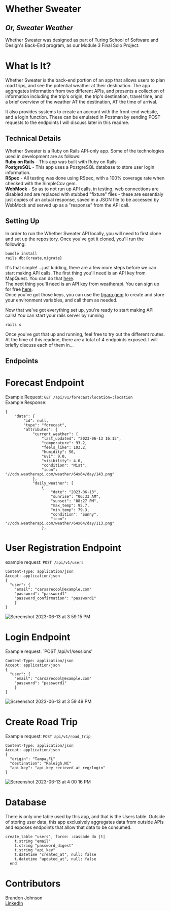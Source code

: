# <b>Whether Sweater</b>
## <i>Or, Sweater Weather</i>

Whether Sweater was designed as part of Turing School of Software and Design's Back-End program, as our Module 3 Final Solo Project.

# What Is It?
Whether Sweater is the back-end portion of an app that allows users to plan road trips, and see the potential weather at their destination.
The app aggregates information from two different APIs, and presents a collection of information including the trip's origin, the trip's destination, travel time, and a brief overview of the weather AT the destination, AT the time of arrival.<br>

It also provides systems to create an account with the front-end website, and a login function. These can be emulated in Postman by sending POST requests to the endpoints I will discuss later in this readme.

## Technical Details
Whether Sweater is a Ruby on Rails API-only app. Some of the technologies used in development are as follows:<br>
<b>Ruby on Rails</b> - This app was built with Ruby on Rails<br>
<b>PostgreSQL</b> - This app uses a PostgreSQL database to store user login information.<br>
<b>RSpec</b> - All testing was done using RSpec, with a 100% coverage rate when checked with the SimpleCov gem.<br>
<b>WebMock</b> - So as to not run up API calls, in testing, web connections are disabled and are replaced with stubbed "fixture" files - these are essentialy just copies of an actual response, saved in a JSON file to be accessed by WebMock and served up as a "response" from the API call.<br>

## Setting Up
In order to run the Whether Sweater API locally, you will need to first clone and set up the repository. Once you've got it cloned, you'll run the following:
```
bundle install
rails db:{create,migrate}
```
It's that simple! ...just kidding, there are a few more steps before we can start making API calls. The first thing you'll need is an API key from MapQuest. You can do that [here](https://developer.mapquest.com/user/login/sign-up).<br>
The next thing you'll need is an API key from weatherapi. You can sign up for free [here](https://www.weatherapi.com/signup.aspx).<br>
Once you've got those keys, you can use the [figaro gem](https://github.com/laserlemon/figaro) to create and store your environment variables, and call them as needed.<br>

Now that we've got everything set up, you're ready to start making API calls! You can start your rails server by running 
```
rails s
```
Once you've got that up and running, feel free to try out the different routes. At the time of this readme, there are a total of 4 endpoints exposed. I will briefly discuss each of them in...

## Endpoints
# Forecast Endpoint
Example Request: `GET /api/v1/forecast?location=:location`<br>
Example Response:
```
{
    "data": {
        "id": null,
        "type": "forecast",
        "attributes": {
            "current_weather": {
                "last_updated": "2023-06-13 16:15",
                "temperature": 93.2,
                "feels_like": 103.2,
                "humidity": 56,
                "uvi": 9.0,
                "visibility": 4.0,
                "condition": "Mist",
                "icon": "//cdn.weatherapi.com/weather/64x64/day/143.png"
            },
            "daily_weather": [
                {
                    "date": "2023-06-13",
                    "sunrise": "06:33 AM",
                    "sunset": "08:27 PM",
                    "max_temp": 95.7,
                    "min_temp": 79.3,
                    "condition": "Sunny",
                    "icon": "//cdn.weatherapi.com/weather/64x64/day/113.png"
                },
```
# User Registration Endpoint
example request: `POST /api/v1/users`
```
Content-Type: application/json
Accept: application/json
{
  "user": {
    "email": "carsarecool@example.com"
    "password": "password1"
    "password_confirmation": "password1"
    }
}
```
![Screenshot 2023-06-13 at 3 59 15 PM](https://github.com/brenicillin/whether_sweater/assets/120131327/431e5f25-7de9-4529-b9e0-e39edcd34f14)

# Login Endpoint
Example request: `POST /api/v1/sessions'
```
Content-Type: application/json
Accept: application/json
{
  "user": {
    "email": "carsarecool@example.com"
    "password": "password1"
    }
}
```
![Screenshot 2023-06-13 at 3 59 49 PM](https://github.com/brenicillin/whether_sweater/assets/120131327/59e87d1a-33f4-45f2-a595-a96cac17efa6)

# Create Road Trip
Example request: `POST api/v1/road_trip`
```
Content-Type: application/json
Accept: application/json
{
  "origin": "Tampa,FL"
  "destination": "Raleigh,NC"
  "api_key": "api_key_recieved_at_reg/login"
}
```
![Screenshot 2023-06-13 at 4 00 16 PM](https://github.com/brenicillin/whether_sweater/assets/120131327/0ee1812d-4d2d-4759-ba04-bae276491d7e)

# Database
There is only one table used by this app, and that is the Users table. Outside of storing user data, this app exclusively aggregates data from outside APIs and exposes endpoints that allow that data to be consumed.
```
create_table "users", force: :cascade do |t|
    t.string "email"
    t.string "password_digest"
    t.string "api_key"
    t.datetime "created_at", null: false
    t.datetime "updated_at", null: false
  end
  ```
# Contributors
Brandon Johnson<br>
[LinkedIn](http://www.linkedin.com/in/brandon-j-94b740b2)
